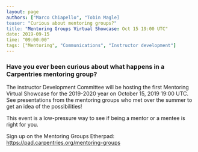 ```yaml
---
layout: page
authors: ["Marco Chiapello", "Tobin Magle]
teaser: "Curious about mentoring groups?"
title: "Mentoring Groups Virtual Showcase: Oct 15 19:00 UTC"
date: 2019-09-15
time: "09:00:00"
tags: ["Mentoring", "Communications", "Instructor development"]
---
```


### Have you ever been curious about what happens in a Carpentries mentoring group?

The instructor Development Committee will be hosting the first Mentoring Virtual Showcase for the 2019-2020 year on 
October 15, 2019 19:00 UTC. See presentations from the mentoring groups who met over the summer to get an idea of 
the possibilities!

This event is a low-pressure way to see if being a mentor or a mentee is right for you.

Sign up on the Mentoring Groups Etherpad: https://pad.carpentries.org/mentoring-groups 
